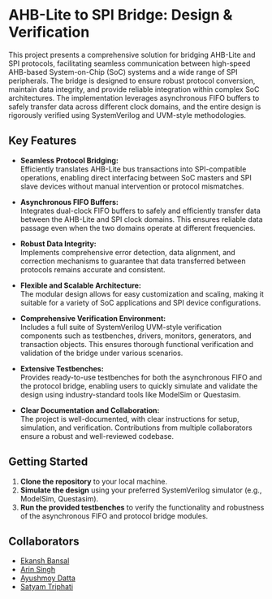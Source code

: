 # AHB-Lite to SPI Bridge: Design & Verification

This project presents a comprehensive solution for bridging AHB-Lite and SPI protocols, facilitating seamless communication between high-speed AHB-based System-on-Chip (SoC) systems and a wide range of SPI peripherals. The bridge is designed to ensure robust protocol conversion, maintain data integrity, and provide reliable integration within complex SoC architectures. The implementation leverages asynchronous FIFO buffers to safely transfer data across different clock domains, and the entire design is rigorously verified using SystemVerilog and UVM-style methodologies.

## Key Features

- **Seamless Protocol Bridging:**  
  Efficiently translates AHB-Lite bus transactions into SPI-compatible operations, enabling direct interfacing between SoC masters and SPI slave devices without manual intervention or protocol mismatches.

- **Asynchronous FIFO Buffers:**  
  Integrates dual-clock FIFO buffers to safely and efficiently transfer data between the AHB-Lite and SPI clock domains. This ensures reliable data passage even when the two domains operate at different frequencies.

- **Robust Data Integrity:**  
  Implements comprehensive error detection, data alignment, and correction mechanisms to guarantee that data transferred between protocols remains accurate and consistent.

- **Flexible and Scalable Architecture:**  
  The modular design allows for easy customization and scaling, making it suitable for a variety of SoC applications and SPI device configurations.

- **Comprehensive Verification Environment:**  
  Includes a full suite of SystemVerilog UVM-style verification components such as testbenches, drivers, monitors, generators, and transaction objects. This ensures thorough functional verification and validation of the bridge under various scenarios.

- **Extensive Testbenches:**  
  Provides ready-to-use testbenches for both the asynchronous FIFO and the protocol bridge, enabling users to quickly simulate and validate the design using industry-standard tools like ModelSim or Questasim.

- **Clear Documentation and Collaboration:**  
  The project is well-documented, with clear instructions for setup, simulation, and verification. Contributions from multiple collaborators ensure a robust and well-reviewed codebase.

## Getting Started

1. **Clone the repository** to your local machine.
2. **Simulate the design** using your preferred SystemVerilog simulator (e.g., ModelSim, Questasim).
3. **Run the provided testbenches** to verify the functionality and robustness of the asynchronous FIFO and protocol bridge modules.

## Collaborators

- [Ekansh Bansal](https://github.com/ekb0412)
- [Arin Singh](https://github.com/Arin2808)
- [Ayushmoy Datta](https://github.com/aushmoy)
- [Satyam Triphati](https://github.com/SatyamTripathi13)

